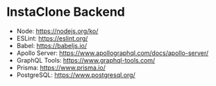 # InstaClone Backend

- Node: https://nodejs.org/ko/
- ESLint: https://eslint.org/
- Babel: https://babeljs.io/
- Apollo Server: https://www.apollographql.com/docs/apollo-server/
- GraphQL Tools: https://www.graphql-tools.com/
- Prisma: https://www.prisma.io/
- PostgreSQL: https://www.postgresql.org/
